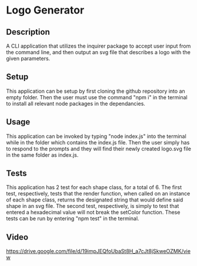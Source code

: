 # Logo Generator

## Description 
A CLI application that utilizes the inquirer package to accept user input from the command line, and then output an svg file that describes a logo with the given parameters.

## Setup
This application can be setup by first cloning the github repository into an empty folder. Then the user must use the command "npm i" in the terminal to install all relevant node packages in the dependancies.

## Usage 
This application can be invoked by typing "node index.js" into the terminal while in the folder which contains the index.js file. Then the user simply has to respond to the prompts and they will find their newly created logo.svg file in the same folder as index.js.

## Tests
This application has 2 test for each shape class, for a total of 6. The first test, respectively, tests that the render function, when called on an instance of each shape class, returns the designated string that would define said shape in an svg file. The second test, respectively, is simply to test that entered a hexadecimal value will not break the setColor function. These tests can be run by entering "npm test" in the terminal.

## Video 
https://drive.google.com/file/d/19impJEQfoUbaSt8H_a7cJt8jSkweOZMK/view